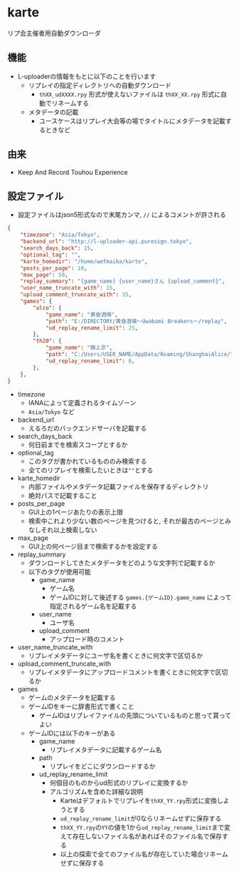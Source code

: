 # karte
リプ会主催者用自動ダウンローダ

## 機能
- L-uploaderの情報をもとに以下のことを行います
  - リプレイの指定ディレクトリへの自動ダウンロード
    - `thXX_udXXXX.rpy` 形式が使えないファイルは `thXX_XX.rpy` 形式に自動でリネームする
  - メタデータの記載
    - ユースケースはリプレイ大会等の場でタイトルにメタデータを記載するときなど

## 由来
- Keep And Record Touhou Experience

## 設定ファイル
- 設定ファイルはjson5形式なので末尾カンマ, `//` によるコメントが許される

```json
{
    "timezone": "Asia/Tokyo",
    "backend_url": "http://l-uploader-api.puresign.tokyo",
    "search_days_back": 15,
    "optional_tag": "",
    "karte_homedir": "/home/wefmaika/karte",
    "posts_per_page": 10,
    "max_page": 50,
    "replay_summary": "{game_name} {user_name}さん {upload_comment}",
    "user_name_truncate_with": 15,
    "upload_comment_truncate_with": 35,
    "games": {
        "alco": {
            "game_name": "黄昏酒場",
            "path": "E:/DIRECTORY/黄昏酒場～Uwabami Breakers～/replay",
            "ud_replay_rename_limit": 25,
        },
        "th20": {
            "game_name": "錦上京",
            "path": "C:/Users/USER_NAME/AppData/Roaming/ShanghaiAlice/th20/replay",
            "ud_replay_rename_limit": 0,
        },
    },
}
```

- timezone
  - IANAによって定義されるタイムゾーン
  - `Asia/Tokyo` など
- backend_url
  - えるろだのバックエンドサーバを記載する
- search_days_back
  - 何日前までを検索スコープとするか
- optional_tag
  - このタグが書かれているもののみ検索する
  - 全てのリプレイを検索したいときは`""`とする
- karte_homedir
  - 内部ファイルやメタデータ記載ファイルを保存するディレクトリ
  - 絶対パスで記載すること
- posts_per_page
  - GUI上の1ページあたりの表示上限
  - 検索中これより少ない数のページを見つけると, それが最古のページとみなしそれ以上検索しない
- max_page
  - GUI上の何ページ目まで検索するかを設定する
- replay_summary
  - ダウンロードしてきたメタデータをどのような文字列で記載するか
  - 以下のタグが使用可能
    - game_name
      - ゲーム名
      - ゲームIDに対して後述する `games.{ゲームID}.game_name` によって指定されるゲーム名を記載する
    - user_name
      - ユーザ名
    - upload_comment
      - アップロード時のコメント
- user_name_truncate_with
  - リプレイメタデータにユーザ名を書くときに何文字で区切るか
- upload_comment_truncate_with
  - リプレイメタデータにアップロードコメントを書くときに何文字で区切るか
- games
  - ゲームのメタデータを記載する
  - ゲームIDをキーに辞書形式で書くこと
    - ゲームIDはリプレイファイルの先頭についているものと思って貰ってよい
  - ゲームIDには以下のキーがある
    - game_name
      - リプレイメタデータに記載するゲーム名
    - path
      - リプレイをどこにダウンロードするか
    - ud_replay_rename_limit
      - 何個目のものからud形式のリプレイに変換するか
      - アルゴリズムを含めた詳細な説明
        - Karteはデフォルトでリプレイを`thXX_YY.rpy`形式に変換しようとする
        - `ud_replay_rename_limit`が0ならリネームせずに保存する
        - `thXX_YY.rpy`の`YY`の値を1から`ud_replay_rename_limit`まで変えて存在しないファイル名があればそのファイル名で保存する
        - 以上の探索で全てのファイル名が存在していた場合リネームせずに保存する
